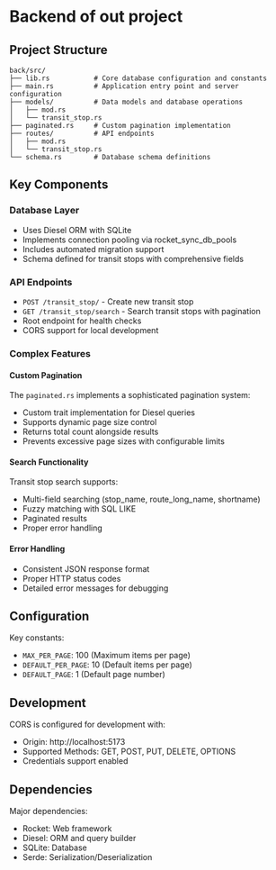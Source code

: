 # Backend of out project
## Project Structure

```
back/src/
├── lib.rs           # Core database configuration and constants
├── main.rs          # Application entry point and server configuration
├── models/          # Data models and database operations
│   ├── mod.rs
│   └── transit_stop.rs
├── paginated.rs     # Custom pagination implementation
├── routes/          # API endpoints
│   ├── mod.rs
│   └── transit_stop.rs
└── schema.rs        # Database schema definitions
```

## Key Components

### Database Layer
- Uses Diesel ORM with SQLite
- Implements connection pooling via rocket_sync_db_pools
- Includes automated migration support
- Schema defined for transit stops with comprehensive fields

### API Endpoints
- `POST /transit_stop/` - Create new transit stop
- `GET /transit_stop/search` - Search transit stops with pagination
- Root endpoint for health checks
- CORS support for local development

### Complex Features

#### Custom Pagination
The `paginated.rs` implements a sophisticated pagination system:
- Custom trait implementation for Diesel queries
- Supports dynamic page size control
- Returns total count alongside results
- Prevents excessive page sizes with configurable limits

#### Search Functionality
Transit stop search supports:
- Multi-field searching (stop_name, route_long_name, shortname)
- Fuzzy matching with SQL LIKE
- Paginated results
- Proper error handling

#### Error Handling
- Consistent JSON response format
- Proper HTTP status codes
- Detailed error messages for debugging

## Configuration

Key constants:
- `MAX_PER_PAGE`: 100 (Maximum items per page)
- `DEFAULT_PER_PAGE`: 10 (Default items per page)
- `DEFAULT_PAGE`: 1 (Default page number)

## Development

CORS is configured for development with:
- Origin: http://localhost:5173
- Supported Methods: GET, POST, PUT, DELETE, OPTIONS
- Credentials support enabled

## Dependencies

Major dependencies:
- Rocket: Web framework
- Diesel: ORM and query builder
- SQLite: Database
- Serde: Serialization/Deserialization
